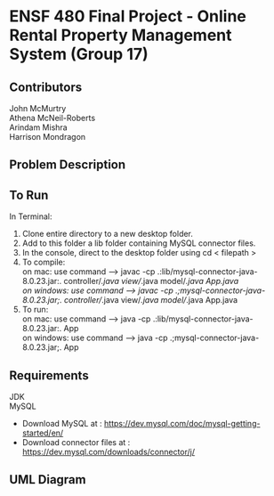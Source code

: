 # ENSF 480 Final Project - Online Rental Property Management System (Group 17)

## Contributors
John McMurtry <br /> 
Athena McNeil-Roberts <br /> 
Arindam Mishra <br /> 
Harrison Mondragon <br />

## Problem Description

## To Run
In Terminal:
1. Clone entire directory to a new desktop folder.
2. Add to this folder a lib folder containing MySQL connector files.
3. In the console, direct to the desktop folder using cd < filepath >
4. To compile: <br /> 
  on mac: use command --> javac -cp .:lib/mysql-connector-java-8.0.23.jar:. controller/*.java view/*.java model/*.java App.java <br/> 
  on windows: use command --> javac -cp .;mysql-connector-java-8.0.23.jar;. controller/*.java view/*.java model/*.java App.java
5. To run: <br /> 
  on mac: use command --> java -cp .:lib/mysql-connector-java-8.0.23.jar:. App <br/> 
  on windows: use command --> java -cp .;mysql-connector-java-8.0.23.jar;. App

## Requirements
JDK <br /> 
MySQL
 - Download MySQL at : <https://dev.mysql.com/doc/mysql-getting-started/en/>
 - Download connector files at : <https://dev.mysql.com/downloads/connector/j/>

## UML Diagram
